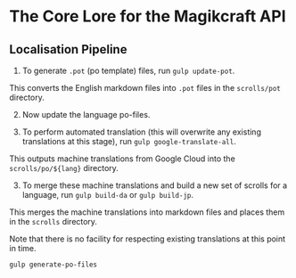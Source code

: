 # The Core Lore for the Magikcraft API


## Localisation Pipeline

1. To generate `.pot` (po template) files, run `gulp update-pot`.

This converts the English markdown files into `.pot` files in the `scrolls/pot` directory.

2. Now update the language po-files.

2. To perform automated translation (this will overwrite any existing translations at this stage), run `gulp google-translate-all`.

This outputs machine translations from Google Cloud into the `scrolls/po/${lang}` directory.

3. To merge these machine translations and build a new set of scrolls for a language, run `gulp build-da` or `gulp build-jp`.

This merges the machine translations into markdown files and places them in the `scrolls` directory.

Note that there is no facility for respecting existing translations at this point in time.

`gulp generate-po-files`